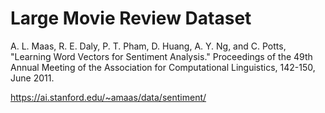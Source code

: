 # Large Movie Review Dataset

A. L. Maas, R. E. Daly, P. T. Pham, D. Huang, A. Y. Ng, and C. Potts, "Learning Word Vectors for Sentiment Analysis." Proceedings of the 49th Annual Meeting of the Association for Computational Linguistics, 142-150, June 2011.

https://ai.stanford.edu/~amaas/data/sentiment/